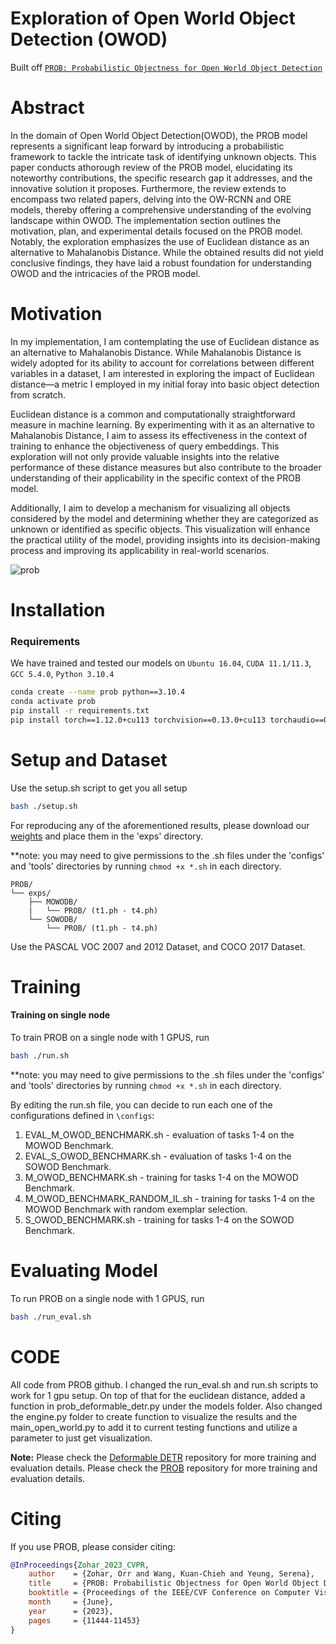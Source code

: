# Exploration of Open World Object Detection (OWOD)
Built off [`PROB: Probabilistic Objectness for Open World Object Detection`](https://github.com/orrzohar/PROB)

# Abstract

In the domain of Open World Object Detection(OWOD), the PROB model represents a significant leap forward by introducing a probabilistic
framework to tackle the intricate task of identifying unknown objects. This paper conducts athorough review of the PROB model, elucidating
its noteworthy contributions, the specific research gap it addresses, and the innovative solution it proposes. Furthermore, the review 
extends to encompass two related papers, delving into the OW-RCNN and ORE models, thereby offering a comprehensive understanding of the 
evolving landscape within OWOD. The implementation section outlines the motivation, plan, and experimental details focused on the PROB model. 
Notably, the exploration emphasizes the use of Euclidean distance as an alternative to Mahalanobis Distance. While the obtained results did 
not yield conclusive findings, they have laid a robust foundation for understanding OWOD and the intricacies of the PROB model.



# Motivation
In my implementation, I am contemplating the use of Euclidean distance as an alternative to Mahalanobis Distance. While Mahalanobis Distance is widely adopted for its ability to account for correlations between different variables in a dataset, I am interested in exploring the impact of Euclidean distance—a metric I employed in my initial foray into basic object detection from scratch.

Euclidean distance is a common and computationally straightforward measure in machine learning. By experimenting with it as an alternative to Mahalanobis Distance, I aim to assess its effectiveness in the context of training to enhance the objectiveness of query embeddings. This exploration will not only provide valuable insights into the relative performance of these distance measures but also contribute to the broader understanding of their applicability in the specific context of the PROB model.

Additionally, I aim to develop a mechanism for visualizing all objects considered by the model and determining whether they are categorized as unknown or identified as specific objects. This visualization will enhance the practical utility of the model, providing insights into its decision-making process and improving its applicability in real-world scenarios.

![prob](./docs/Method.png)

# Installation

### Requirements

We have trained and tested our models on `Ubuntu 16.04`, `CUDA 11.1/11.3`, `GCC 5.4.0`, `Python 3.10.4`

```bash
conda create --name prob python==3.10.4
conda activate prob
pip install -r requirements.txt
pip install torch==1.12.0+cu113 torchvision==0.13.0+cu113 torchaudio==0.12.0 --extra-index-url https://download.pytorch.org/whl/cu113
```

# Setup and Dataset

Use the setup.sh script to get you all setup

```bash
bash ./setup.sh
```

For reproducing any of the aforementioned results, please download our [weights](https://drive.google.com/uc?id=1TbSbpeWxRp1SGcp660n-35sd8F8xVBSq) and place them in the 
'exps' directory.

**note: you may need to give permissions to the .sh files under the 'configs' and 'tools' directories by running `chmod +x *.sh` in each directory.

```
PROB/
└── exps/
    ├── MOWODB/
    |   └── PROB/ (t1.ph - t4.ph)
    └── SOWODB/
        └── PROB/ (t1.ph - t4.ph)
```

Use the PASCAL VOC 2007 and 2012 Dataset, and COCO 2017 Dataset.

# Training

#### Training on single node

To train PROB on a single node with 1 GPUS, run
```bash
bash ./run.sh
```
**note: you may need to give permissions to the .sh files under the 'configs' and 'tools' directories by running `chmod +x *.sh` in each directory.

By editing the run.sh file, you can decide to run each one of the configurations defined in ``\configs``:

1. EVAL_M_OWOD_BENCHMARK.sh - evaluation of tasks 1-4 on the MOWOD Benchmark.
2. EVAL_S_OWOD_BENCHMARK.sh - evaluation of tasks 1-4 on the SOWOD Benchmark. 
3. M_OWOD_BENCHMARK.sh - training for tasks 1-4 on the MOWOD Benchmark.
4. M_OWOD_BENCHMARK_RANDOM_IL.sh - training for tasks 1-4 on the MOWOD Benchmark with random exemplar selection.
5. S_OWOD_BENCHMARK.sh - training for tasks 1-4 on the SOWOD Benchmark.

# Evaluating Model

To run PROB on a single node with 1 GPUS, run
```bash
bash ./run_eval.sh
```

# CODE

All code from PROB github. I changed the run_eval.sh and run.sh scripts to work for 1 gpu setup. On top of that for the euclidean distance, added a function in prob_deformable_detr.py under the models folder. Also changed the engine.py folder to create function to visualize the results and the main_open_world.py to add it to current testing functions and utilize a parameter to just get visualization. 




**Note:**
Please check the [Deformable DETR](https://github.com/fundamentalvision/Deformable-DETR) repository for more training and evaluation details.
Please check the [PROB](https://github.com/orrzohar/PROB) repository for more training and evaluation details.




# Citing

If you use PROB, please consider citing:

```bibtex
@InProceedings{Zohar_2023_CVPR,
    author    = {Zohar, Orr and Wang, Kuan-Chieh and Yeung, Serena},
    title     = {PROB: Probabilistic Objectness for Open World Object Detection},
    booktitle = {Proceedings of the IEEE/CVF Conference on Computer Vision and Pattern Recognition (CVPR)},
    month     = {June},
    year      = {2023},
    pages     = {11444-11453}
}
```


